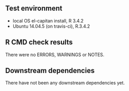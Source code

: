 ## Test environment 
* local OS el-capitan install, R 3.4.2
* Ubuntu  14.04.5 (on travis-ci),  R.3.4.2

## R CMD check results
There were no ERRORS, WARNINGS or NOTES.

## Downstream dependencies 
There have not been any downstream dependencies yet.